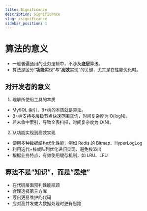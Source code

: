 ```yaml
---
title: Significance
description: Significance
slug: /significance
sidebar_position: 1
---
```


# 算法的意义

- 一般普遍通用的业务逻辑中，不涉及**底层**算法。
- 算法是区分“**功能**实现”与“**高效**实现”的关键，尤其是在性能优化时。

## 对开发者的意义

1. 理解所使用工具的本质

- MySQL 索引，B+树的本质就是算法。
- B+树支持多层级节点快速范围查询，时间复杂度为 O(logN)。
- 若未命中索引，导致全表扫描，时间复杂度为 O(N)。

2. 从功能实现到高效实现

- 使用多种数据结构优化性能，例如 Redis 的 Bitmap、HyperLogLog
- 利用迭代+栈或队列优化递归实现，避免栈溢出
- 根据业务特点，有效使用缓存机制，如 LRU、LFU

## 算法不是“知识”，而是“思维”

- 在代码层面预判性能瓶颈
- 合理选择第三方库
- 写出更易维护的代码
- 应对高并发或大数据处理时更有思路
